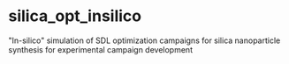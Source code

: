# silica_opt_insilico
"In-silico" simulation of SDL optimization campaigns for silica nanoparticle synthesis for experimental campaign development
